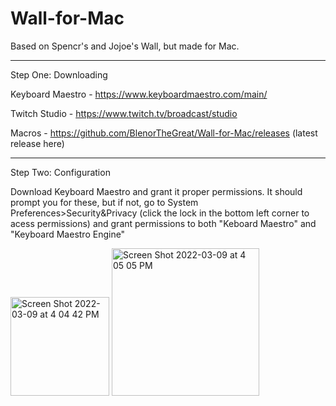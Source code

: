 # Wall-for-Mac
Based on Spencr's and Jojoe's Wall, but made for Mac.

-----

Step One: Downloading

Keyboard Maestro - https://www.keyboardmaestro.com/main/

Twitch Studio - https://www.twitch.tv/broadcast/studio

Macros - https://github.com/BlenorTheGreat/Wall-for-Mac/releases (latest release here)

-----

Step Two: Configuration

Download Keyboard Maestro and grant it proper permissions. It should prompt you for these, but if not, go to System Preferences>Security&Privacy (click the lock in the bottom left corner to acess permissions) and grant permissions to both "Keboard Maestro" and "Keyboard Maestro Engine"

<img width="158" alt="Screen Shot 2022-03-09 at 4 04 42 PM" src="https://user-images.githubusercontent.com/99914793/157535842-1be814fa-fe28-4553-9700-c4684dabc337.png">
<img width="236" alt="Screen Shot 2022-03-09 at 4 05 05 PM" src="https://user-images.githubusercontent.com/99914793/157535897-c8acb2c5-b21b-4549-b473-c93349c6da53.png">

